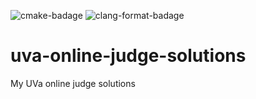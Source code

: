 ![cmake-badage](https://github.com/coldnew/uva-online-judge-solutions/actions/workflows/cmake.yml/badge.svg)
![clang-format-badage](https://github.com/coldnew/uva-online-judge-solutions/actions/workflows/clang-format.yml/badge.svg)

# uva-online-judge-solutions
My UVa online judge solutions
